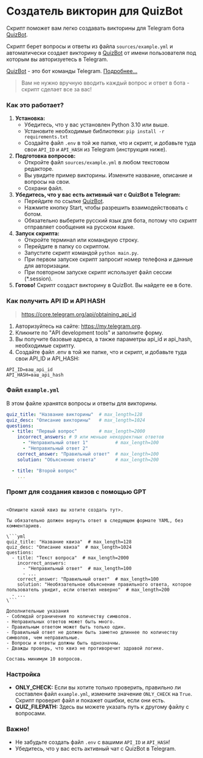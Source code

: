 # Создатель викторин для QuizBot

Cкрипт поможет вам легко создавать викторины для Telegram бота [QuizBot](https://t.me/QuizBot).

Скрипт берет вопросы и ответы из файла `sources/example.yml` и автоматически создает викторину в [QuizBot](https://t.me/QuizBot)
от имени пользователя под которым вы авторизуетесь в Telegram.

[QuizBot](https://t.me/QuizBot) - это бот команды Telegram. [Подробнее...](https://telegram.org/tour/quizbot)

> Вам не нужно вручную вводить каждый вопрос и ответ в бота - скрипт сделает все за вас!

### Как это работает?

1. **Установка:**
    * Убедитесь, что у вас установлен Python 3.10 или выше.
    * Установите необходимые библиотеки: `pip install -r requirements.txt`
    * Создайте файл `.env` в той же папке, что и скрипт, и добавьте туда свои `API_ID` и `API_HASH` из Telegram (инструкция ниже).
2. **Подготовка вопросов:**
    * Откройте файл `sources/example.yml` в любом текстовом редакторе.
    * Вы увидите пример викторины. Измените название, описание и вопросы на свои. 
    * Сохрани файл.
3. **Убедитесь, что у вас есть активный чат с QuizBot в Telegram:**
    * Перейдите по ссылке [QuizBot](https://t.me/QuizBot).
    * Нажмите кнопку Start, чтобы разрешить взаимодействовать с ботом.
    * Обязательно выберите русский язык для бота, потому что скрипт отправляет сообщения на русском языке.
4. **Запуск скрипта:**
    * Откройте терминал или командную строку.
    * Перейдите в папку со скриптом.
    * Запустите скрипт командой `python main.py`.
    * При первом запуске скрипт запросит номер телефона и данные для авторизации.
    * При повторном запуске скрипт использует файл сессии (*.session).
5. **Готово!** Скрипт создаст викторину в QuizBot. Вы найдете ее в боте.

### Как получить API ID и API HASH

> https://core.telegram.org/api/obtaining_api_id

1. Авторизуйтесь на сайте: https://my.telegram.org.
2. Кликните по "API development tools" и заполните форму.
3. Вы получите базовые адреса, а также параметры api_id и api_hash, необходимые скрипту.
4. Создайте файл .env в той же папке, что и скрипт, и добавьте туда свои API_ID и API_HASH:

```
API_ID=ваш_api_id
API_HASH=ваш_api_hash
```

### Файл `example.yml`

В этом файле хранятся вопросы и ответы для викторины.

```yaml
quiz_title: "Название викторины"  # max_length=128
quiz_desc: "Описание викторины"   # max_length=1024
questions:
  - title: "Первый вопрос"        # max_length=2000
    incorrect_answers: # 9 или меньше некорректных ответов
      - "Неправильный ответ 1"          # max_length=100
      - "Неправильный ответ 2"
    correct_answer: "Правильный ответ"  # max_length=100
    solution: "Объяснение ответа"       # max_length=200

  - title: "Второй вопрос"
    ...
```

### Промт для создания квизов с помощью GPT

```

<Опишите какой квиз вы хотите создать тут>.

Ты обязательно должен вернуть ответ в следующем формате YAML, без комментариев.

\```yml
quiz_title: "Название квиза"  # max_length=128
quiz_desc: "Описание квиза"  # max_length=1024
questions:
  - title: "Текст вопроса"  # max_length=2000
    incorrect_answers:
      - "Неправильный ответ"  # max_length=100
      - ...
    correct_answer: "Правильный ответ"  # max_length=100
    solution: "Необязательное объяснение правильного ответа, которое пользователь увидит, если ответил неверно"  # max_length=200
  - ...
\```

Дополнительные указания
- Соблюдай ограничения по количеству символов.
- Неправильных ответов может быть много.
- Правильным ответом может быть только один.
- Правильный ответ не должен быть заметно длиннее по количеству символов, чем неправильные.
- Вопросы и ответы должны быть однозначны.
- Дважды проверь, что квиз не противоречит здравой логике.

Составь минимум 10 вопросов.
```

### Настройка

* **ONLY_CHECK:** Если вы хотите только проверить, правильно ли составлен файл `example.yml`, измените значение `ONLY_CHECK` на `True`. Скрипт проверит файл и покажет ошибки, если они есть.
* **QUIZ_FILEPATH:**  Здесь вы можете указать путь к другому файлу с вопросами.

### Важно!

* Не забудьте создать файл `.env` с вашими `API_ID` и `API_HASH`!
* Убедитесь, что у вас есть активный чат с QuizBot в Telegram.
